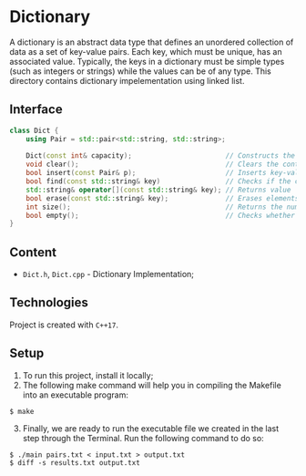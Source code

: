 # Dictionary
A dictionary is an abstract data type that defines an unordered collection 
of data as a set of key-value pairs. Each key, which must be unique, has 
an associated value. Typically, the keys in a dictionary must be simple types 
(such as integers or strings) while the values can be of any type. 
This directory contains dictionary impelementation using linked list.

## Interface
```cpp
class Dict {
    using Pair = std::pair<std::string, std::string>;
    
    Dict(const int& capacity);                       // Constructs the dictionary
    void clear();                                    // Clears the contents 
    bool insert(const Pair& p);                      // Inserts key-value pair
    bool find(const std::string& key)                // Checks if the container contains element with specific key
    std::string& operator[](const std::string& key); // Returns value
    bool erase(const std::string& key);              // Erases elements
    int size();                                      // Returns the number of elements
    bool empty();                                    // Checks whether the container is empty
}
```

## Content
* ```Dict.h```,  ```Dict.cpp``` - Dictionary Implementation;

## Technologies
Project is created with ```C++17```.

## Setup
1. To run this project, install it locally;
2. The following make command will help you in compiling the Makefile into an executable program:
```
$ make
```
3. Finally, we are ready to run the executable file we created in the last step through the Terminal. Run the following command to do so:
``` 
$ ./main pairs.txt < input.txt > output.txt
$ diff -s results.txt output.txt
```
